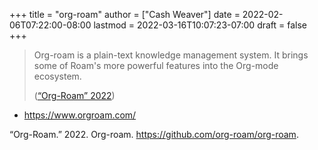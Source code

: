 +++
title = "org-roam"
author = ["Cash Weaver"]
date = 2022-02-06T07:22:00-08:00
lastmod = 2022-03-16T10:07:23-07:00
draft = false
+++

> Org-roam is a plain-text knowledge management system. It brings some of Roam's more powerful features into the Org-mode ecosystem.
>
> (<a href="#citeproc_bib_item_1">“Org-Roam” 2022</a>)

-   <https://www.orgroam.com/>

<style>.csl-entry{text-indent: -1.5em; margin-left: 1.5em;}</style><div class="csl-bib-body">
  <div class="csl-entry"><a id="citeproc_bib_item_1"></a>“Org-Roam.” 2022. Org-roam. <a href="https://github.com/org-roam/org-roam">https://github.com/org-roam/org-roam</a>.</div>
</div>
